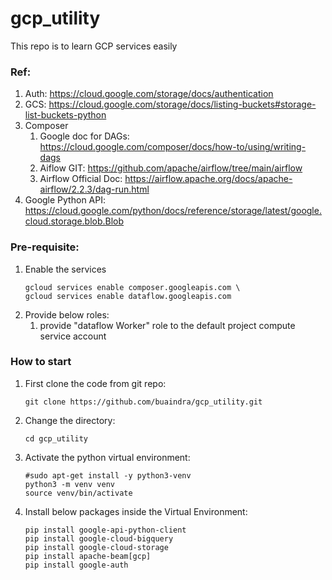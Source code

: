 # gcp_utility
This repo is to learn GCP services easily


### Ref:
1. Auth: https://cloud.google.com/storage/docs/authentication
2. GCS: https://cloud.google.com/storage/docs/listing-buckets#storage-list-buckets-python
3. Composer 
    1. Google doc for DAGs: https://cloud.google.com/composer/docs/how-to/using/writing-dags
    2. Aiflow GIT: https://github.com/apache/airflow/tree/main/airflow
    3. Airflow Official Doc: https://airflow.apache.org/docs/apache-airflow/2.2.3/dag-run.html
4. Google Python API: https://cloud.google.com/python/docs/reference/storage/latest/google.cloud.storage.blob.Blob


### Pre-requisite:
1. Enable the services
    ```shell
    gcloud services enable composer.googleapis.com \
    gcloud services enable dataflow.googleapis.com
    ```
2. Provide below roles:
    1. provide "dataflow Worker" role to the default project compute service account


### How to start
1. First clone the code from git repo:
    ```shell
    git clone https://github.com/buaindra/gcp_utility.git
    ```
2. Change the directory:
    ```shell
    cd gcp_utility
    ```
3. Activate the python virtual environment:
    ```shell
    #sudo apt-get install -y python3-venv
    python3 -m venv venv
    source venv/bin/activate
    ```
4. Install below packages inside the Virtual Environment:
    ```shell
    pip install google-api-python-client
    pip install google-cloud-bigquery
    pip install google-cloud-storage
    pip install apache-beam[gcp]
    pip install google-auth
    ```
